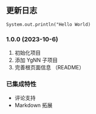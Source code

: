 ## 更新日志

`System.out.println("Hello World)`

### 1.0.0 (2023-10-6)
1. 初始化项目
2. 添加 YgNN 子项目
3. 完善根页面信息 （README）

### 已集成特性

- 评论支持
- Markdown 拓展
